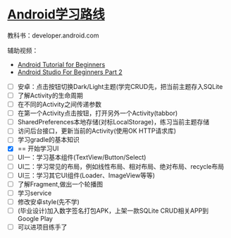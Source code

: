 # [Android学习路线](/2019/12_2/android_learn_step.md)

教科书：developer.android.com

辅助视频：

- [Android Tutorial for Beginners](https://www.youtube.com/watch?v=taSwS5rhtmc&list=PLS1QulWo1RIbb1cYyzZpLFCKvdYV_yJ-E&index=3)
- [Android Studio For Beginners Part 2](https://www.youtube.com/watch?v=6ow3L39Wxmg)

- [ ] 安卓：点击按钮切换Dark/Light主题(学完CRUD先，把当前主题存入SQLite
- [ ] 了解Activity的生命周期
- [ ] 在不同的Activity之间传递参数
- [ ] 在第一个Activity点击按钮，打开另外一个Activity(tabbor)
- [ ] SharedPreferences本地存储(对标LocalStorage)，练习当前主题存储
- [ ] 访问后台接口，更新当前的Activity(使用OK HTTP请求库)
- [ ] 学习gradle的基本知识
- [x] == 开始学习UI
- [ ] UI一：学习基本组件(TextView/Button/Select)
- [ ] UI二：学习常见的布局，例如线性布局、相对布局、绝对布局、recycle布局
- [ ] UI三：学习其它UI组件(Loader、ImageView等等)
- [ ] 了解Fragment,做出一个轮播图
- [ ] 学习service
- [ ] 修改安卓style(先不学)
- [ ] (毕业设计)加入数字签名打包APK，上架一款SQLite CRUD相关APP到Google Play
- [ ] 可以进项目练手了
